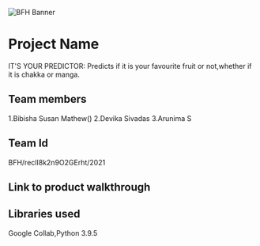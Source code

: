 ![BFH Banner](https://trello-attachments.s3.amazonaws.com/542e9c6316504d5797afbfb9/542e9c6316504d5797afbfc1/39dee8d993841943b5723510ce663233/Frame_19.png)
# Project Name
IT'S YOUR PREDICTOR:
Predicts if it is your favourite fruit or not,whether if it is chakka or manga.
## Team members
1.Bibisha Susan Mathew()
2.Devika Sivadas
3.Arunima S
## Team Id
BFH/reclI8k2n9O2GErht/2021
## Link to product walkthrough

## Libraries used
Google Collab,Python 3.9.5
